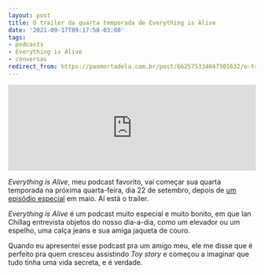 ```yaml
---
layout: post
title: O trailer da quarta temporada de Everything is Alive
date: '2021-09-17T09:17:58-03:00'
tags:
- podcasts
- Everything is Alive
- conversas
redirect_from: https://paomortadela.com.br/post/662575334047301632/o-trailer-da-quarta-temporada-de-everything-is
---
```

<iframe allow="autoplay *; encrypted-media *; fullscreen *" frameborder="0" height="175" style="width:100%;max-width:660px;overflow:hidden;background:transparent;" sandbox="allow-forms allow-popups allow-same-origin allow-scripts allow-storage-access-by-user-activation allow-top-navigation-by-user-activation" src="https://embed.podcasts.apple.com/us/podcast/season-four-preview/id1388419519?i=1000535373091"></iframe>

_Everything is Alive_, meu podcast favorito, vai começar sua quarta temporada na próxima quarta-feira, dia 22 de setembro, depois de [um episódio especial](https://paomortadela.com.br/post/658142795323801600/) em maio. Aí está o trailer.

_Everything is Alive_ é um podcast muito especial e muito bonito, em que Ian Chillag entrevista objetos do nosso dia-a-dia, como um elevador ou um espelho, uma calça jeans e sua amiga jaqueta de couro.

Quando eu apresentei esse podcast pra um amigo meu, ele me disse que é perfeito pra quem cresceu assistindo _Toy story_ e começou a imaginar que tudo tinha uma vida secreta, e é verdade.

